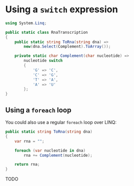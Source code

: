 # Using a `switch` expression

```csharp
using System.Linq;

public static class RnaTranscription
{
    public static string ToRna(string dna) =>
        new(dna.Select(Complement).ToArray());

    private static char Complement(char nucleotide) =>
        nucleotide switch
        {
            'G' => 'C',
            'C' => 'G',
            'T' => 'A',
            'A' => 'U'
        };
}
```

## Using a `foreach` loop

You could also use a regular `foreach` loop over LINQ:

```csharp
public static string ToRna(string dna)
{
    var rna = "";

    foreach (var nucleotide in dna)
        rna += Complement(nucleotide);

    return rna;
}
```

TODO

[linq]: https://learn.microsoft.com/en-us/dotnet/csharp/programming-guide/concepts/linq/
[dictionary]: https://learn.microsoft.com/en-us/dotnet/api/system.collections.generic.dictionary-2

